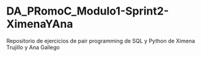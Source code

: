# DA_PRomoC_Modulo1-Sprint2-XimenaYAna
Repositorio de ejercicios de pair programming de SQL y Python de Ximena Trujillo y Ana Gallego
